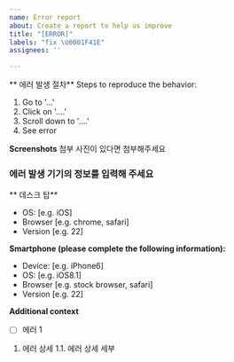 ```yaml
---
name: Error report
about: Create a report to help us improve
title: "[ERROR]"
labels: "fix \U0001F41E"
assignees: ''

---
```


** 에러 발생 절차**
Steps to reproduce the behavior:
1. Go to '...'
2. Click on '....'
3. Scroll down to '....'
4. See error

**Screenshots**
첨부 사진이 있다면 첨부해주세요

### 에러 발생 기기의 정보를 입력해 주세요
** 데스크 탑**
 - OS: [e.g. iOS]
 - Browser [e.g. chrome, safari]
 - Version [e.g. 22]

**Smartphone (please complete the following information):**
 - Device: [e.g. iPhone6]
 - OS: [e.g. iOS8.1]
 - Browser [e.g. stock browser, safari]
 - Version [e.g. 22]

**Additional context**
- [ ] 에러 1
1. 에러 상세
1.1. 에러 상세 세부
